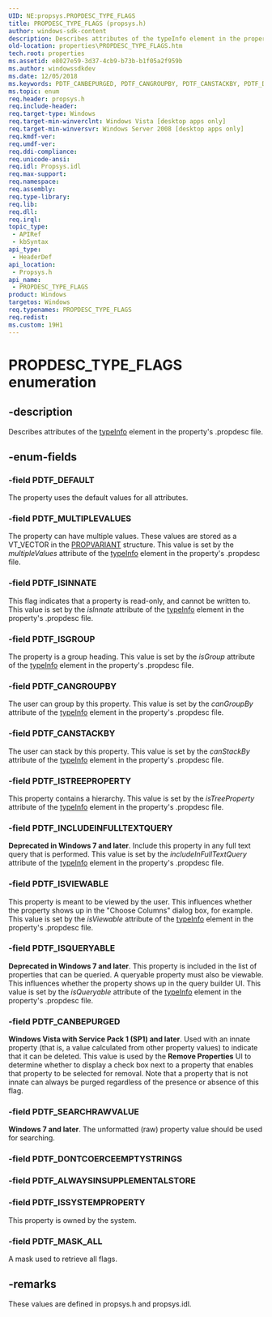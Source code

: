 ```yaml
---
UID: NE:propsys.PROPDESC_TYPE_FLAGS
title: PROPDESC_TYPE_FLAGS (propsys.h)
author: windows-sdk-content
description: Describes attributes of the typeInfo element in the property's .propdesc file.
old-location: properties\PROPDESC_TYPE_FLAGS.htm
tech.root: properties
ms.assetid: e8027e59-3d37-4cb9-b73b-b1f05a2f959b
ms.author: windowssdkdev
ms.date: 12/05/2018
ms.keywords: PDTF_CANBEPURGED, PDTF_CANGROUPBY, PDTF_CANSTACKBY, PDTF_DEFAULT, PDTF_INCLUDEINFULLTEXTQUERY, PDTF_ISGROUP, PDTF_ISINNATE, PDTF_ISQUERYABLE, PDTF_ISSYSTEMPROPERTY, PDTF_ISTREEPROPERTY, PDTF_ISVIEWABLE, PDTF_MASK_ALL, PDTF_MULTIPLEVALUES, PDTF_SEARCHRAWVALUE, PROPDESC_TYPE_FLAGS, PROPDESC_TYPE_FLAGS enumeration [Windows Properties], properties.PROPDESC_TYPE_FLAGS, propsys/PDTF_CANBEPURGED, propsys/PDTF_CANGROUPBY, propsys/PDTF_CANSTACKBY, propsys/PDTF_DEFAULT, propsys/PDTF_INCLUDEINFULLTEXTQUERY, propsys/PDTF_ISGROUP, propsys/PDTF_ISINNATE, propsys/PDTF_ISQUERYABLE, propsys/PDTF_ISSYSTEMPROPERTY, propsys/PDTF_ISTREEPROPERTY, propsys/PDTF_ISVIEWABLE, propsys/PDTF_MASK_ALL, propsys/PDTF_MULTIPLEVALUES, propsys/PDTF_SEARCHRAWVALUE, propsys/PROPDESC_TYPE_FLAGS, shell.PROPDESC_TYPE_FLAGS, shell_PROPDESC_TYPE_FLAGS
ms.topic: enum
req.header: propsys.h
req.include-header: 
req.target-type: Windows
req.target-min-winverclnt: Windows Vista [desktop apps only]
req.target-min-winversvr: Windows Server 2008 [desktop apps only]
req.kmdf-ver: 
req.umdf-ver: 
req.ddi-compliance: 
req.unicode-ansi: 
req.idl: Propsys.idl
req.max-support: 
req.namespace: 
req.assembly: 
req.type-library: 
req.lib: 
req.dll: 
req.irql: 
topic_type:
 - APIRef
 - kbSyntax
api_type:
 - HeaderDef
api_location:
 - Propsys.h
api_name:
 - PROPDESC_TYPE_FLAGS
product: Windows
targetos: Windows
req.typenames: PROPDESC_TYPE_FLAGS
req.redist: 
ms.custom: 19H1
---
```


# PROPDESC_TYPE_FLAGS enumeration


## -description


Describes attributes of the <a href="https://docs.microsoft.com/windows/desktop/properties/propdesc-schema-typeinfo">typeInfo</a> element in the property's .propdesc file.


## -enum-fields




### -field PDTF_DEFAULT

The property uses the default values for all attributes.


### -field PDTF_MULTIPLEVALUES

The property can have multiple values. These values are stored as a VT_VECTOR in the <a href="https://docs.microsoft.com/windows/desktop/api/propidl/ns-propidl-tagpropvariant">PROPVARIANT</a> structure. This value is set by the <i>multipleValues</i> attribute of the <a href="https://docs.microsoft.com/windows/desktop/properties/propdesc-schema-typeinfo">typeInfo</a> element in the property's .propdesc file.


### -field PDTF_ISINNATE

This flag indicates that a property is read-only, and cannot be written to. This value is set by the <i>isInnate</i> attribute of the <a href="https://docs.microsoft.com/windows/desktop/properties/propdesc-schema-typeinfo">typeInfo</a> element in the property's .propdesc file.


### -field PDTF_ISGROUP

The property is a group heading. This value is set by the <i>isGroup</i> attribute of the <a href="https://docs.microsoft.com/windows/desktop/properties/propdesc-schema-typeinfo">typeInfo</a> element in the property's .propdesc file.


### -field PDTF_CANGROUPBY

The user can group by this property. This value is set by the <i>canGroupBy</i> attribute of the <a href="https://docs.microsoft.com/windows/desktop/properties/propdesc-schema-typeinfo">typeInfo</a> element in the property's .propdesc file.


### -field PDTF_CANSTACKBY

The user can stack by this property. This value is set by the <i>canStackBy</i> attribute of the <a href="https://docs.microsoft.com/windows/desktop/properties/propdesc-schema-typeinfo">typeInfo</a> element in the property's .propdesc file.


### -field PDTF_ISTREEPROPERTY

This property contains a hierarchy. This value is set by the <i>isTreeProperty</i> attribute of the <a href="https://docs.microsoft.com/windows/desktop/properties/propdesc-schema-typeinfo">typeInfo</a> element in the property's .propdesc file.


### -field PDTF_INCLUDEINFULLTEXTQUERY

<b>Deprecated in Windows 7 and later</b>. Include this property in any full text query that is performed. This value is set by the <i>includeInFullTextQuery</i> attribute of the <a href="https://docs.microsoft.com/windows/desktop/properties/propdesc-schema-typeinfo">typeInfo</a> element in the property's .propdesc file.


### -field PDTF_ISVIEWABLE

This property is meant to be viewed by the user. This influences whether the property shows up in the "Choose Columns" dialog box, for example. This value is set by the <i>isViewable</i> attribute of the <a href="https://docs.microsoft.com/windows/desktop/properties/propdesc-schema-typeinfo">typeInfo</a> element in the property's .propdesc file.


### -field PDTF_ISQUERYABLE

<b>Deprecated in Windows 7 and later</b>. This property is included in the list of properties that can be queried. A queryable property must also be viewable. This influences whether the property shows up in the query builder UI. This value is set by the <i>isQueryable</i> attribute of the <a href="https://docs.microsoft.com/windows/desktop/properties/propdesc-schema-typeinfo">typeInfo</a> element in the property's .propdesc file.


### -field PDTF_CANBEPURGED

<b>Windows Vista with Service Pack 1 (SP1) and later</b>. Used with an innate property (that is, a value calculated from other property values) to indicate that it can be deleted. This value is used by the <b>Remove Properties</b> UI to determine whether to display a check box next to a property that enables that property to be selected for removal. Note that a property that is not innate can always be purged regardless of the presence or absence of this flag.


### -field PDTF_SEARCHRAWVALUE

<b>Windows 7 and later</b>. The unformatted (raw) property value should be used for searching.


### -field PDTF_DONTCOERCEEMPTYSTRINGS


### -field PDTF_ALWAYSINSUPPLEMENTALSTORE


### -field PDTF_ISSYSTEMPROPERTY

This property is owned by the system.


### -field PDTF_MASK_ALL

A mask used to retrieve all flags.


## -remarks



These values are defined in propsys.h and propsys.idl.



